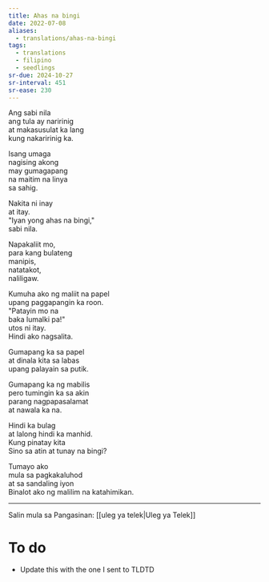 ```yaml
---
title: Ahas na bingi
date: 2022-07-08
aliases:
  - translations/ahas-na-bingi
tags:
  - translations
  - filipino
  - seedlings
sr-due: 2024-10-27
sr-interval: 451
sr-ease: 230
---
```

Ang sabi nila  
ang tula ay naririnig  
at makasusulat ka lang  
kung nakaririnig ka.  

Isang umaga  
nagising akong  
may gumagapang  
na maitim na linya  
sa sahig.  

Nakita ni inay  
at itay.  
"Iyan yong ahas na bingi,"  
sabi nila.  

Napakaliit mo,  
para kang bulateng  
manipis,  
natatakot,  
naliligaw.  

Kumuha ako ng maliit na papel  
upang paggapangin ka roon.  
"Patayin mo na  
baka lumalki pa!"  
utos ni itay.  
Hindi ako nagsalita.  

Gumapang ka sa papel  
at dinala kita sa labas  
upang palayain sa putik.  

Gumapang ka ng mabilis  
pero tumingin ka sa akin  
parang nagpapasalamat  
at nawala ka na.  

Hindi ka bulag  
at lalong hindi ka manhid.  
Kung pinatay kita  
Sino sa atin at tunay na bingi?  

Tumayo ako  
mula sa pagkakaluhod  
at sa sandaling iyon  
Binalot ako ng malilim na katahimikan.  

***
Salin mula sa Pangasinan: [[uleg ya telek|Uleg ya Telek]]

# To do

- Update this with the one I sent to TLDTD